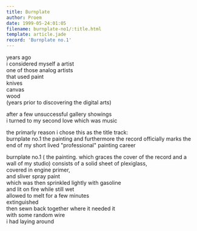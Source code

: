 ```yaml
---
title: Burnplate
author: Proem
date: 1999-05-24:01:05
filename: burnplate-no1/:title.html
template: article.jade
record: 'Burnplate no.1'
---
```


years ago  
i considered myself a artist  
one of those analog artists  
that used paint  
knives  
canvas  
wood  
(years prior to discovering the digital arts)  

after a few unsuccessful gallery showings  
i turned to my second love 
which was music  

the primarly reason i chose this as the title track:  
burnplate no.1 the painting 
and furthermore the record 
officially marks the end of my short lived "professional" painting career  

burnplate no.1 ( the painting. which graces the cover of the record and a wall of my studio) consists of a solid sheet of plexiglass,  
covered in engine primer,  
and sliver spray paint  
which was then sprinkled lightly with gasoline  
and lit on fire while still wet  
allowed to melt for a few minutes  
extinguished  
then sewn back together where it needed it  
with some random wire  
i had laying around  